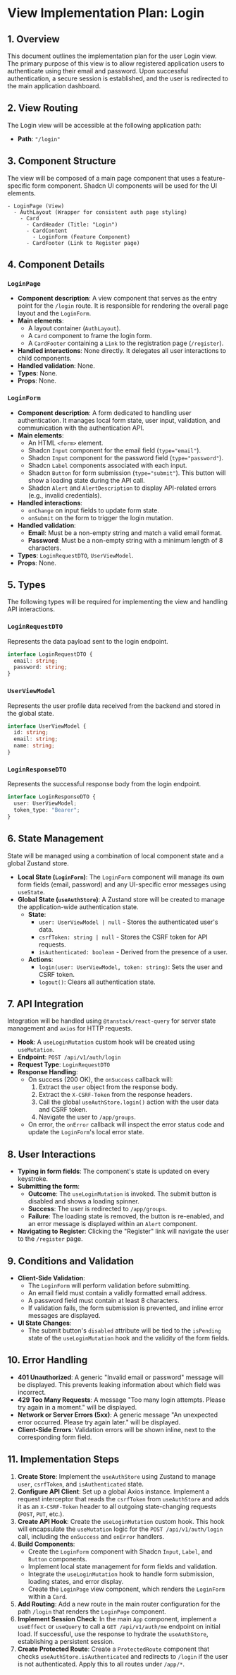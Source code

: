# View Implementation Plan: Login

## 1. Overview
This document outlines the implementation plan for the user Login view. The primary purpose of this view is to allow registered application users to authenticate using their email and password. Upon successful authentication, a secure session is established, and the user is redirected to the main application dashboard.

## 2. View Routing
The Login view will be accessible at the following application path:
- **Path**: `"/login"`

## 3. Component Structure
The view will be composed of a main page component that uses a feature-specific form component. Shadcn UI components will be used for the UI elements.

```
- LoginPage (View)
  - AuthLayout (Wrapper for consistent auth page styling)
    - Card
      - CardHeader (Title: "Login")
      - CardContent
        - LoginForm (Feature Component)
      - CardFooter (Link to Register page)
```

## 4. Component Details

### `LoginPage`
- **Component description**: A view component that serves as the entry point for the `/login` route. It is responsible for rendering the overall page layout and the `LoginForm`.
- **Main elements**:
  - A layout container (`AuthLayout`).
  - A `Card` component to frame the login form.
  - A `CardFooter` containing a `Link` to the registration page (`/register`).
- **Handled interactions**: None directly. It delegates all user interactions to child components.
- **Handled validation**: None.
- **Types**: None.
- **Props**: None.

### `LoginForm`
- **Component description**: A form dedicated to handling user authentication. It manages local form state, user input, validation, and communication with the authentication API.
- **Main elements**:
  - An HTML `<form>` element.
  - Shadcn `Input` component for the email field (`type="email"`).
  - Shadcn `Input` component for the password field (`type="password"`).
  - Shadcn `Label` components associated with each input.
  - Shadcn `Button` for form submission (`type="submit"`). This button will show a loading state during the API call.
  - Shadcn `Alert` and `AlertDescription` to display API-related errors (e.g., invalid credentials).
- **Handled interactions**:
  - `onChange` on input fields to update form state.
  - `onSubmit` on the form to trigger the login mutation.
- **Handled validation**:
  - **Email**: Must be a non-empty string and match a valid email format.
  - **Password**: Must be a non-empty string with a minimum length of 8 characters.
- **Types**: `LoginRequestDTO`, `UserViewModel`.
- **Props**: None.

## 5. Types
The following types will be required for implementing the view and handling API interactions.

### `LoginRequestDTO`
Represents the data payload sent to the login endpoint.
```typescript
interface LoginRequestDTO {
  email: string;
  password: string;
}
```

### `UserViewModel`
Represents the user profile data received from the backend and stored in the global state.
```typescript
interface UserViewModel {
  id: string;
  email: string;
  name: string;
}
```

### `LoginResponseDTO`
Represents the successful response body from the login endpoint.
```typescript
interface LoginResponseDTO {
  user: UserViewModel;
  token_type: "Bearer";
}
```

## 6. State Management
State will be managed using a combination of local component state and a global Zustand store.

- **Local State (`LoginForm`)**: The `LoginForm` component will manage its own form fields (email, password) and any UI-specific error messages using `useState`.
- **Global State (`useAuthStore`)**: A Zustand store will be created to manage the application-wide authentication state.
  - **State**:
    - `user: UserViewModel | null` - Stores the authenticated user's data.
    - `csrfToken: string | null` - Stores the CSRF token for API requests.
    - `isAuthenticated: boolean` - Derived from the presence of a user.
  - **Actions**:
    - `login(user: UserViewModel, token: string)`: Sets the user and CSRF token.
    - `logout()`: Clears all authentication state.

## 7. API Integration
Integration will be handled using `@tanstack/react-query` for server state management and `axios` for HTTP requests.

- **Hook**: A `useLoginMutation` custom hook will be created using `useMutation`.
- **Endpoint**: `POST /api/v1/auth/login`
- **Request Type**: `LoginRequestDTO`
- **Response Handling**:
  - On success (200 OK), the `onSuccess` callback will:
    1. Extract the `user` object from the response body.
    2. Extract the `X-CSRF-Token` from the response headers.
    3. Call the global `useAuthStore.login()` action with the user data and CSRF token.
    4. Navigate the user to `/app/groups`.
  - On error, the `onError` callback will inspect the error status code and update the `LoginForm`'s local error state.

## 8. User Interactions
- **Typing in form fields**: The component's state is updated on every keystroke.
- **Submitting the form**:
  - **Outcome**: The `useLoginMutation` is invoked. The submit button is disabled and shows a loading spinner.
  - **Success**: The user is redirected to `/app/groups`.
  - **Failure**: The loading state is removed, the button is re-enabled, and an error message is displayed within an `Alert` component.
- **Navigating to Register**: Clicking the "Register" link will navigate the user to the `/register` page.

## 9. Conditions and Validation
- **Client-Side Validation**:
  - The `LoginForm` will perform validation before submitting.
  - An email field must contain a validly formatted email address.
  - A password field must contain at least 8 characters.
  - If validation fails, the form submission is prevented, and inline error messages are displayed.
- **UI State Changes**:
  - The submit button's `disabled` attribute will be tied to the `isPending` state of the `useLoginMutation` hook and the validity of the form fields.

## 10. Error Handling
- **401 Unauthorized**: A generic "Invalid email or password" message will be displayed. This prevents leaking information about which field was incorrect.
- **429 Too Many Requests**: A message "Too many login attempts. Please try again in a moment." will be displayed.
- **Network or Server Errors (5xx)**: A generic message "An unexpected error occurred. Please try again later." will be displayed.
- **Client-Side Errors**: Validation errors will be shown inline, next to the corresponding form field.

## 11. Implementation Steps
1.  **Create Store**: Implement the `useAuthStore` using Zustand to manage `user`, `csrfToken`, and `isAuthenticated` state.
2.  **Configure API Client**: Set up a global Axios instance. Implement a request interceptor that reads the `csrfToken` from `useAuthStore` and adds it as an `X-CSRF-Token` header to all outgoing state-changing requests (`POST`, `PUT`, etc.).
3.  **Create API Hook**: Create the `useLoginMutation` custom hook. This hook will encapsulate the `useMutation` logic for the `POST /api/v1/auth/login` call, including the `onSuccess` and `onError` handlers.
4.  **Build Components**:
    - Create the `LoginForm` component with Shadcn `Input`, `Label`, and `Button` components.
    - Implement local state management for form fields and validation.
    - Integrate the `useLoginMutation` hook to handle form submission, loading states, and error display.
    - Create the `LoginPage` view component, which renders the `LoginForm` within a `Card`.
5.  **Add Routing**: Add a new route in the main router configuration for the path `/login` that renders the `LoginPage` component.
6.  **Implement Session Check**: In the main `App` component, implement a `useEffect` or `useQuery` to call a `GET /api/v1/auth/me` endpoint on initial load. If successful, use the response to hydrate the `useAuthStore`, establishing a persistent session.
7.  **Create Protected Route**: Create a `ProtectedRoute` component that checks `useAuthStore.isAuthenticated` and redirects to `/login` if the user is not authenticated. Apply this to all routes under `/app/*`.
